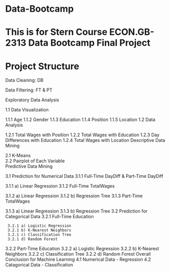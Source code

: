 # Data-Bootcamp
# This is for Stern Course ECON.GB-2313 Data Bootcamp Final Project
 
# Project Structure

Data Cleaning: DB

Data Filtering: FT & PT

Exploratory Data Analysis

1.1 Data Visualization

1.1.1 Age
1.1.2 Gender
1.1.3 Education
1.1.4 Position
1.1.5 Location
1.2 Data Analysis

1.2.1 Total Wages with Position
1.2.2 Total Wages with Education
1.2.3 Day Differences with Education
1.2.4 Total Wages with Location
Descriptive Data Mining

  2.1 K-Means      
  2.2 Pairplot of Each Variable    
Predictive Data Mining

3.1 Prediction for Numerical Data
3.1.1 Full-Time DayDiff & Part-Time DayDiff

  3.1.1 a) Linear Regression
3.1.2 Full-Time TotalWages

  3.1.2 a) Linear Regression
  3.1.2 b) Regression Tree
3.1.3 Part-Time TotalWages

  3.1.3 a) Linear Regression
  3.1.3 b) Regression Tree
3.2 Prediction for Categorical Data
3.2.1 Full-Time Education

     3.2.1 a) Logistic Regression                                                                  
     3.2.1 b) K-Nearest Neighbors
     3.2.1 c) Classification Tree
     3.2.1 d) Random Forest          

  3.2.2 Part-Time Education
     3.2.2 a) Logistic Regression
     3.2.2 b) K-Nearest Neighbors
     3.2.2 c) Classification Tree
     3.2.2 d) Random Forest
Overall Conclusion for Machine Learning
  4.1 Numerical Data - Regression
  4.2 Catagorical Data - Classification
